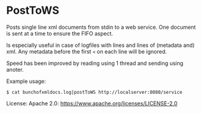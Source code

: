 # PostToWS

Posts single line xml documents from stdin to a web service. One document is sent at a time to ensure the FIFO aspect.

Is especially useful in case of logfiles with lines and lines of (metadata and) xml.
Any metadata before the first `<` on each line will be ignored.

Speed has been improved by reading using 1 thread and sending using anoter.

Example usage:

`$ cat bunchofxmldocs.log|postToWS http://localserver:8080/service`

License: Apache 2.0: https://www.apache.org/licenses/LICENSE-2.0